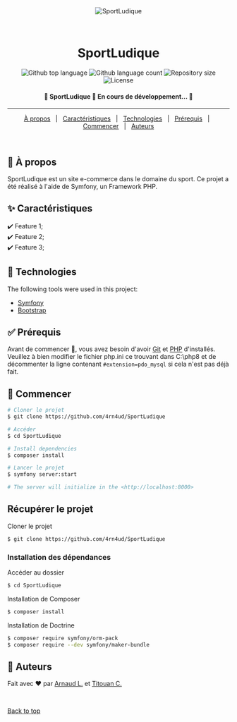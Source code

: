 <div align="center" id="top"> 
  <img src="./.github/app.gif" alt="SportLudique" />

  &#xa0;

  <!-- <a href="https://sportludique.netlify.app">Demo</a> -->
</div>

<h1 align="center">SportLudique</h1>

<p align="center">
  <img alt="Github top language" src="https://img.shields.io/github/languages/top/4rn4ud/SportLudique?color=56BEB8">

  <img alt="Github language count" src="https://img.shields.io/github/languages/count/4rn4ud/SportLudique?color=56BEB8">

  <img alt="Repository size" src="https://img.shields.io/github/repo-size/4rn4ud/SportLudique?color=56BEB8">

  <img alt="License" src="https://img.shields.io/github/license/4rn4ud/SportLudique?color=56BEB8">

  <!-- <img alt="Github issues" src="https://img.shields.io/github/issues/4rn4ud/SportLudique?color=56BEB8" /> -->

  <!-- <img alt="Github forks" src="https://img.shields.io/github/forks/4rn4ud/SportLudique?color=56BEB8" /> -->

  <!-- <img alt="Github stars" src="https://img.shields.io/github/stars/4rn4ud/SportLudique?color=56BEB8" /> -->
</p>

<!-- Status -->

<h4 align="center"> 
	🚧  SportLudique 🚀 En cours de développement...  🚧
</h4> 

<hr>

<p align="center">
  <a href="#dart-à-propos">À propos</a> &#xa0; | &#xa0;
  <a href="#sparkles-caractéristiques">Caractéristiques</a> &#xa0; | &#xa0;
  <a href="#rocket-technologies">Technologies</a> &#xa0; | &#xa0;
  <a href="#white_check_mark-prérequis">Prérequis</a> &#xa0; | &#xa0;
  <a href="#checkered_flag-commencer">Commencer</a> &#xa0; | &#xa0;
  <a href="#memo-auteurs">Auteurs</a>
</p>

<br>

## :dart: À propos ##

SportLudique est un site e-commerce dans le domaine du sport. Ce projet a été réalisé à l'aide de Symfony, un Framework PHP.

## :sparkles: Caractéristiques ##

:heavy_check_mark: Feature 1;\
:heavy_check_mark: Feature 2;\
:heavy_check_mark: Feature 3;

## :rocket: Technologies ##

The following tools were used in this project:

- [Symfony](https://symfony.com/)
- [Bootstrap](https://getbootstrap.com/)

## :white_check_mark: Prérequis ##

Avant de commencer :checkered_flag:, vous avez besoin d'avoir [Git](https://git-scm.com) et [PHP](https://www.php.net/) d'installés.\
Veuillez à bien modifier le fichier php.ini ce trouvant dans C:\php8 et de décommenter la ligne contenant ```#extension=pdo_mysql``` si cela n'est pas déjà fait.

## :checkered_flag: Commencer ##

```bash
# Cloner le projet
$ git clone https://github.com/4rn4ud/SportLudique

# Accéder
$ cd SportLudique

# Install dependencies
$ composer install

# Lancer le projet
$ symfony server:start

# The server will initialize in the <http://localhost:8000>
```

## Récupérer le projet ##

Cloner le projet
```bash
$ git clone https://github.com/4rn4ud/SportLudique
```

### Installation des dépendances ###

Accéder au dossier
```bash
$ cd SportLudique
```

Installation de Composer
```bash
$ composer install
```

Installation de Doctrine
```bash
$ composer require symfony/orm-pack
$ composer require --dev symfony/maker-bundle
```

## :memo: Auteurs ##
<!--
This project is under license from MIT. For more details, see the [LICENSE](LICENSE.md) file.
-->

Fait avec :heart: par <a href="https://github.com/4rn4ud" target="_blank">Arnaud L.</a> et <a href="https://github.com/TitouanClapier" target="_blank">Titouan C.</a>

&#xa0;

<a href="#top">Back to top</a>
